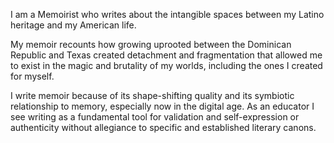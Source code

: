 <div class="about">
<p>I am a Memoirist who writes about the intangible spaces between my Latino heritage and my American life.</P>


<P>My memoir recounts how growing uprooted between the Dominican Republic
and Texas created detachment and fragmentation that allowed me to
exist in the magic and brutality of my worlds, including the ones I
created for myself.</P>


<P>I write memoir because of its shape-shifting quality and its symbiotic
relationship to memory, especially now in the digital age.  As an
educator I see writing as a fundamental tool for validation and
self-expression or authenticity without allegiance to specific and
established literary canons.</P>
</div>
